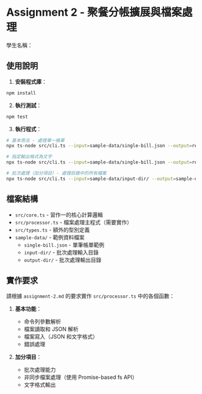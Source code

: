 # Assignment 2 - 聚餐分帳擴展與檔案處理

學生名稱：

## 使用說明

1. **安裝程式庫**：

```bash
npm install
```

2. **執行測試**：

```bash
npm test
```

3. **執行程式**：

```bash
# 基本用法 - 處理單一帳單
npx ts-node src/cli.ts --input=sample-data/single-bill.json --output=result.json

# 指定輸出格式為文字
npx ts-node src/cli.ts --input=sample-data/single-bill.json --output=result.txt --format=text

# 批次處理（加分項目）- 處理目錄中的所有檔案
npx ts-node src/cli.ts --input=sample-data/input-dir/ --output=sample-data/output-dir/ --format=json
```

## 檔案結構

- `src/core.ts` - 習作一的核心計算邏輯
- `src/processor.ts` - 檔案處理主程式（需要實作）
- `src/types.ts` - 額外的型別定義
- `sample-data/` - 範例資料檔案
  - `single-bill.json` - 單筆帳單範例
  - `input-dir/` - 批次處理輸入目錄
  - `output-dir/` - 批次處理輸出目錄

## 實作要求

請根據 `assignment-2.md` 的要求實作 `src/processor.ts` 中的各個函數：

1. **基本功能**：

   - 命令列參數解析
   - 檔案讀取和 JSON 解析
   - 檔案寫入（JSON 和文字格式）
   - 錯誤處理

2. **加分項目**：
   - 批次處理能力
   - 非同步檔案處理（使用 Promise-based fs API）
   - 文字格式輸出
